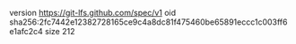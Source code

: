 version https://git-lfs.github.com/spec/v1
oid sha256:2fc7442e12382728165ce9c4a8dc81f475460be65891eccc1c003ff6e1afc2c4
size 212

